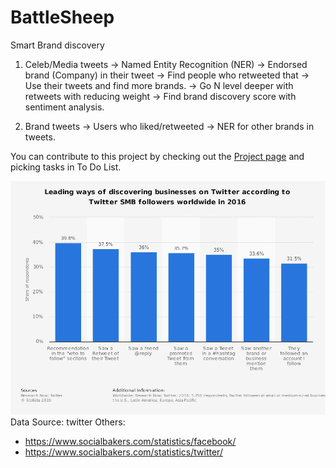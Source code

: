 # BattleSheep

Smart Brand discovery

1. Celeb/Media tweets -> Named Entity Recognition (NER) -> Endorsed brand (Company) in their tweet -> Find people who retweeted that -> Use their tweets and find more brands. -> Go N level deeper with retweets with reducing weight -> Find brand discovery score with sentiment analysis.

2. Brand tweets -> Users who liked/retweeted -> NER for other brands in tweets.

You can contribute to this project by checking out the [Project page](https://github.com/users/tanaysh7/projects/1) and picking tasks in To Do List.

![](images/stats.png)
Data Source: twitter
Others:
- https://www.socialbakers.com/statistics/facebook/
- https://www.socialbakers.com/statistics/twitter/
